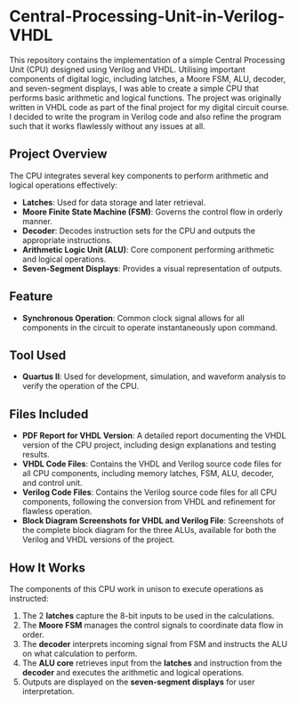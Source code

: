 # Central-Processing-Unit-in-Verilog-VHDL
This repository contains the implementation of a simple Central Processing Unit (CPU) designed using Verilog and VHDL. Utilising important components of digital logic, including latches, a Moore FSM, ALU, decoder, and seven-segment displays, I was able to create a simple CPU that performs basic arithmetic and logical functions. The project was originally written in VHDL code as part of the final project for my digital circuit course. I decided to write the program in Verilog code and also refine the program such that it works flawlessly without any issues at all.

## Project Overview  
The CPU integrates several key components to perform arithmetic and logical operations effectively:  

- **Latches**: Used for data storage and later retrieval.
- **Moore Finite State Machine (FSM)**: Governs the control flow in orderly manner.  
- **Decoder**: Decodes instruction sets for the CPU and outputs the appropriate instructions.
- **Arithmetic Logic Unit (ALU)**: Core component performing arithmetic and logical operations.  
- **Seven-Segment Displays**: Provides a visual representation of outputs.

## Feature

- **Synchronous Operation**: Common clock signal allows for all components in the circuit to operate instantaneously upon command.

## Tool Used
- **Quartus II**: Used for development, simulation, and waveform analysis to verify the operation of the CPU.

## Files Included

- **PDF Report for VHDL Version**: A detailed report documenting the VHDL version of the CPU project, including design explanations and testing results.
- **VHDL Code Files**: Contains the VHDL and Verilog source code files for all CPU components, including memory latches, FSM, ALU, decoder, and control unit.
- **Verilog Code Files**: Contains the Verilog source code files for all CPU components, following the conversion from VHDL and refinement for flawless operation.
- **Block Diagram Screenshots for VHDL and Verilog File**: Screenshots of the complete block diagram for the three ALUs, available for both the Verilog and VHDL versions of the project.


## How It Works  
The components of this CPU work in unison to execute operations as instructed:  

1. The 2 **latches** capture the 8-bit inputs to be used in the calculations.
2. The **Moore FSM** manages the control signals to coordinate data flow in order.  
3. The **decoder** interprets incoming signal from FSM and instructs the ALU on what calculation to perform. 
4. The **ALU core** retrieves input from the **latches** and instruction from the **decoder** and executes the arithmetic and logical operations.  
6. Outputs are displayed on the **seven-segment displays** for user interpretation.
